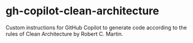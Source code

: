 # gh-copilot-clean-architecture
Custom instructions for GitHub Copilot to generate code according to the rules of Clean Architecture by Robert C. Martin.
